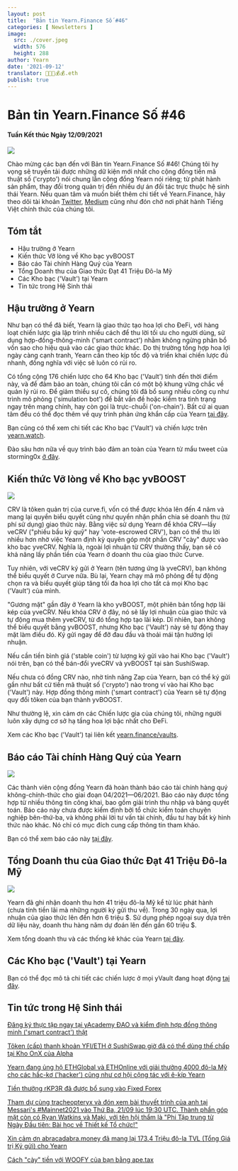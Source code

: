 ```yaml
---
layout: post
title:  "Bản tin Yearn.Finance Số #46"
categories: [ Newsletters ]
image:
  src: ./cover.jpeg
  width: 576
  height: 288
author: Yearn
date: '2021-09-12'
translator: 🤖💵💵💰💰.eth
publish: true
---
```


# Bản tin Yearn.Finance Số #46
#### Tuần Kết thúc Ngày 12/09/2021

![](/_posts/_newsletters/Yearn-Finance-Newsletter-46/cover.jpeg?w=880&h=440)

Chào mừng các bạn đến với Bản tin Yearn.Finance Số #46! Chúng tôi hy vọng sẽ truyền tải được những dữ kiện mới nhất cho cộng đồng tiền mã thuật số ('crypto') nói chung lẫn cộng đồng Yearn nói riêng; từ phát hành sản phẩm, thay đổi trong quản trị đến nhiều dự án đối tác trực thuộc hệ sinh thái Yearn. Nếu quan tâm và muốn biết thêm chi tiết về Yearn.Finance, hãy theo dõi tài khoản [Twitter](https://twitter.com/iearnfinance), [Medium](https://medium.com/iearn) cũng như đón chờ nơi phát hành Tiếng Việt chính thức của chúng tôi.

## **Tóm tắt**

- Hậu trường ở Yearn
- Kiến thức Vỡ lòng về Kho bạc yvBOOST
- Báo cáo Tài chính Hàng Quý của Yearn
- Tổng Doanh thu của Giao thức Đạt 41 Triệu Đô-la Mỹ
- Các Kho bạc ('Vault') tại Yearn
- Tin tức trong Hệ Sinh thái

## Hậu trường ở Yearn

Như bạn có thể đã biết, Yearn là giao thức tạo hoa lợi cho ĐeFi, với hàng loạt chiến lược gia lập trình nhiều cách để thu lời tối ưu cho người dùng, sử dụng hợp-đồng-thông-minh ('smart contract') nhằm không ngừng phân bổ vốn sao cho hiệu quả vào các giao thức khác. Do thị trường tổng hợp hoa lợi ngày càng cạnh tranh, Yearn cần theo kịp tốc độ và triển khai chiến lược đủ nhanh, đồng nghĩa với việc sẽ luôn có rủi ro.

Có tổng cộng 176 chiến lược cho 64 Kho bạc ('Vault') tính đến thời điểm này, và để đảm bảo an toàn, chúng tôi cần có một bộ khung vững chắc về quản lý rủi ro. Để giảm thiểu sự cố, chúng tôi đã bổ sung nhiều công cụ như trình mô phỏng ('simulation bot') để bắt vấn đề hoặc kiểm tra tình trạng ngay trên mạng chính, hay còn gọi là trực-chuỗi ('on-chain'). Bất cứ ai quan tâm đều có thể đọc thêm về quy trình phản ứng khẩn cấp của Yearn [tại đây](https://github.com/yearn/yearn-devdocs/blob/master/docs/developers/v2/EMERGENCY.md).

Bạn cũng có thể xem chi tiết các Kho bạc ('Vault') và chiến lược trên [yearn.watch](https://yearn.watch/).

Đào sâu hơn nữa về quy trình bảo đảm an toàn của Yearn từ mẩu tweet của storming0x [ở đây](https://twitter.com/storming0x/status/1436851219864059906).

## **Kiến thức Vỡ lòng về Kho bạc yvBOOST**

![](/_posts/_newsletters/Yearn-Finance-Newsletter-46/image2.jpg?w=1456&h=753)

CRV là tôken quản trị của curve.fi, vốn có thể được khóa lên đến 4 năm và mang lại quyền biểu quyết cũng như quyền nhận phần chia sẻ doanh thu (từ phí sử dụng) giao thức này. Bằng việc sử dụng Yearn để khóa CRV—lấy veCRV ("phiếu bầu ký quỹ" hay 'vote-escrowed CRV'), bạn có thể thu lời nhiều hơn nhờ việc Yearn định kỳ quyên góp một phần CRV "cày" được vào kho bạc yveCRV. Nghĩa là, ngoài lợi nhuận từ CRV thường thấy, bạn sẽ có khả năng lấy phần tiền của Yearn ở doanh thu của giao thức Curve.

Tuy nhiên, với veCRV ký gửi ở Yearn (tên tương ứng là yveCRV), bạn không thể biểu quyết ở Curve nữa. Bù lại, Yearn chạy mã mô phỏng để tự động chọn ra và biểu quyết giúp tăng tối đa hoa lợi cho tất cả mọi Kho bạc ('Vault') của mình.

"Gương mặt" gần đây ở Yearn là kho yvBOOST, một phiên bản tổng hợp lãi kép của yveCRV. Nếu khóa CRV ở đây, nó sẽ lấy lợi nhuận của giao thức và tự động mua thêm yveCRV, từ đó tổng hợp tạo lãi kép. Dĩ nhiên, bạn không thể biểu quyết bằng yvBOOST, nhưng Kho bạc ('Vault') này sẽ tự động thay mặt làm điều đó. Ký gửi ngay để đỡ đau đầu và thoải mái tận hưởng lợi nhuận.

Nếu cần tiền bình giá ('stable coin') từ lượng ký gửi vào hai Kho bạc ('Vault') nói trên, bạn có thể bán-đổi yveCRV và yvBOOST tại sàn SushiSwap.

Nếu chưa có đồng CRV nào, nhờ tính năng Zap của Yearn, bạn có thể ký gửi gần như bất cứ tiền mã thuật số ('crypto') nào trong ví vào hai Kho bạc ('Vault') này. Hợp đồng thông minh ('smart contract') của Yearn sẽ tự động quy đổi tôken của bạn thành yvBOOST.

Như thường lệ, xin cảm ơn các Chiến lược gia của chúng tôi, những người luôn xây dựng cơ sở hạ tầng hoa lợi bậc nhất cho ĐeFi.

Xem các Kho bạc ('Vault') tại liên kết [yearn.finance/vaults](https://yearn.finance/vaults).

## Báo cáo Tài chính Hàng Quý của Yearn

![](/_posts/_newsletters/Yearn-Finance-Newsletter-46/image3.jpg?w=1276&h=429)

Các thành viên cộng đồng Yearn đã hoàn thành báo cáo tài chính hàng quý không-chính-thức cho giai đoạn 04/2021—06/2021. Báo cáo này được tổng hợp từ nhiều thông tin công khai, bao gồm giải trình thu nhập và bảng quyết toán. Báo cáo này chưa được kiểm định bởi tổ chức kiểm toán chuyên nghiệp bên-thứ-ba, và không phải lời tư vấn tài chính, đầu tư hay bất kỳ hình thức nào khác. Nó chỉ có mục đích cung cấp thông tin tham khảo.

Bạn có thể xem báo cáo này [tại đây](https://github.com/yearn/yearn-pm/blob/master/financials/reports/2021Q2-yearn-quarterly-report.pdf).

## **Tổng Doanh thu của Giao thức Đạt 41 Triệu Đô-la Mỹ**

![](/_posts/_newsletters/Yearn-Finance-Newsletter-46/image4.jpg?w=1456&h=828)

Yearn đã ghi nhận doanh thu hơn 41 triệu đô-la Mỹ kể từ lúc phát hành (chưa tính tiền lãi mà những người ký gửi thu về). Trong 30 ngày qua, lợi nhuận của giao thức lên đến hơn 6 triệu $. Sử dụng phép ngoại suy dựa trên dữ liệu này, doanh thu hàng năm dự đoán lên đến gần 60 triệu $.

Xem tổng doanh thu và các thống kê khác của Yearn [tại đây](https://www.yfistats.com/).

## **Các Kho bạc ('Vault') tại Yearn**

Bạn có thể đọc mô tả chi tiết các chiến lược ở mọi yVault đang hoạt động [tại đây](https://medium.com/yearn-state-of-the-vaults/the-vaults-at-yearn-9237905ffed3).

## **Tin tức trong Hệ Sinh thái**

[Đăng ký thực tập ngay tại yAcademy ĐAO và kiểm định hợp đồng thông minh ('smart contract') thật](https://twitter.com/yAcademyDAO/status/1435866622556659717)

[Tôken (cấp) thanh khoản YFI/ETH ở SushiSwap giờ đã có thể dùng thế chấp tại Kho OnX của Alpha](https://twitter.com/OnXFinance/status/1435229990681972741)

[Yearn đang ủng hộ ETHGlobal và ETHOnline với giải thưởng 4000 đô-la Mỹ cho các hắc-kơ ('hacker') cũng như cơ hội cộng tác với ê-kíp Yearn](https://twitter.com/iearnfinance/status/1436302183545196546)

[Tiền thưởng rKP3R đã được bổ sung vào Fixed Forex](https://twitter.com/thekeep3r/status/1437402914474037256)

[Tham dự cùng tracheopteryx và đón xem bài thuyết trình của anh tại Messari's #Mainnet2021 vào Thứ Ba, 21/09 lúc 19:30 UTC. Thành phần góp mặt còn có Ryan Watkins và Maki, với tên hội thẩm là "Phi Tập trung từ Ngày Đầu tiên: Bài học về Thiết kế Tổ chức!"](https://twitter.com/tracheopteryx/status/1436257062971977729)

[Xin cảm ơn abracadabra.money đã mang lại 173.4 Triệu đô-la TVL (Tổng Giá trị Ký gửi) cho Yearn](https://twitter.com/danielesesta/status/1437372628054982663?s=20)

[Cách "cày" tiền với WOOFY của bạn bằng ape.tax](https://twitter.com/ape_tax/status/1436908119817211913?s=20)
